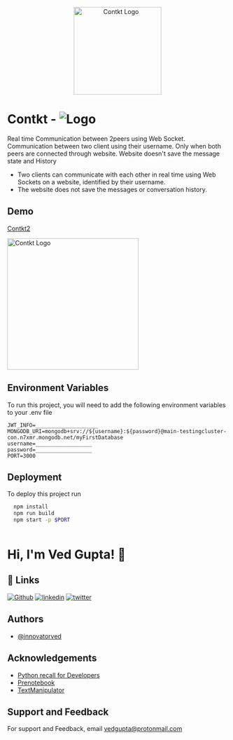 
<p align="center">
  <img src="https://bbpuefvzkslxkhvduevs.supabase.co/storage/v1/object/public/images/contkt-logo.png" alt="Contkt Logo" height=200 width=200/>
</p>

# Contkt  - ![Logo](https://bbpuefvzkslxkhvduevs.supabase.co/storage/v1/object/public/images/contkt-favicon-32.png)

Real time Communication between 2peers using Web Socket. Communication between two client using their username. Only when both peers are connected through website. Website doesn't save the message state and History

- Two clients can communicate with each other in real time using Web Sockets on a website, identified by their username. 
- The website does not save the messages or conversation history.


## Demo

[Contkt2](https://contkt2.onrender.com/login)

 <img src="https://bbpuefvzkslxkhvduevs.supabase.co/storage/v1/object/public/images/contktGif.gif" alt="Contkt Logo" height=300/>

## Environment Variables

To run this project, you will need to add the following environment variables to your .env file

```ENV
JWT_INFO=____________________
MONGODB_URI=mongodb+srv://${username}:${password}@main-testingcluster-con.n7xmr.mongodb.net/myFirstDatabase
username=__________________
password=__________________
PORT=3000

```
## Deployment

To deploy this project run

```bash
  npm install 
  npm run build
  npm start -p $PORT
  
```


# Hi, I'm Ved Gupta! 👋


## 🔗 Links
[![Github](https://img.shields.io/badge/github-000?style=for-the-badge&logo=github&logoColor=white)](https://github.com/innovatorved/)
[![linkedin](https://img.shields.io/badge/linkedin-0A66C2?style=for-the-badge&logo=linkedin&logoColor=white)](https://in.linkedin.com/in/innovatorved)
[![twitter](https://img.shields.io/badge/twitter-1DA1F2?style=for-the-badge&logo=twitter&logoColor=white)](https://twitter.com/innovatorved)


## Authors

- [@innovatorved](https://www.github.com/innovatorved)

## Acknowledgements

 - [Python recall for Developers](https://github.com/innovatorved/python-recall)
 - [Prenotebook](https://github.com/innovatorved/PreNotebook)
 - [TextManipulator](https://github.com/innovatorved/TextManipulator)
## Support and Feedback

For support and Feedback, email vedgupta@protonmail.com

